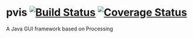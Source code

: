 # pvis [![Build Status](https://travis-ci.org/sunyifan112358/pvis.svg?branch=Develop)](https://travis-ci.org/sunyifan112358/pvis) [![Coverage Status](https://coveralls.io/repos/sunyifan112358/pvis/badge.svg?branch=Develop&service=github)](https://coveralls.io/github/sunyifan112358/pvis?branch=Develop)
A Java GUI framework based on Processing